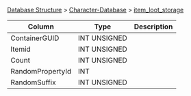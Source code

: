 [Database Structure](Database-Structure) > [Character-Database](Character-Database) > [item_loot_storage](item_loot_storage)

Column | Type | Description
--- | --- | ---
ContainerGUID | INT UNSIGNED | 
Itemid | INT UNSIGNED | 
Count | INT UNSIGNED | 
RandomPropertyId | INT | 
RandomSuffix | INT UNSIGNED | 
